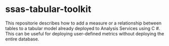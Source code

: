 # ssas-tabular-toolkit
This repositorie describes how to add a measure or a relationship between tables to a tabular model already deployed to Analysis Services using C #. This can be useful for deploying user-defined metrics without deploying the entire database.
